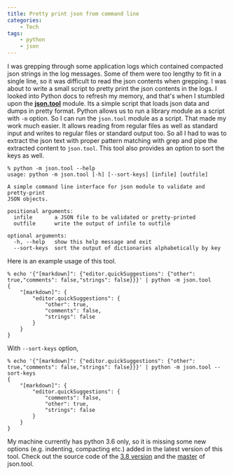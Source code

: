 ```yaml
---
title: Pretty print json from command line
categories:
    - Tech
tags: 
    - python
    - json
---
```


I was grepping through some application logs which contained compacted json strings in the log messages. Some of them were too lengthy to fit in a single line, so it was difficult to read the json contents when grepping. I was about to write a small script to pretty print the json contents in the logs. I looked into Python docs to refresh my memory, and that's when I stumbled upon the [**json.tool**](https://github.com/python/cpython/blob/3.6/Lib/json/tool.py) module. Its a simple script that loads json data and dumps in pretty format. Python allows us to run a library module as a script with `-m` option. So I can run the `json.tool` module as a script. That made my work much easier. It allows reading from regular files as well as standard input and writes to regular files or standard output too. So all I had to was to extract the json text with proper pattern matching with grep and pipe the extracted content to `json.tool`. This tool also provides an option to sort the keys as well.

```text
% python -m json.tool --help
usage: python -m json.tool [-h] [--sort-keys] [infile] [outfile]

A simple command line interface for json module to validate and pretty-print
JSON objects.

positional arguments:
  infile       a JSON file to be validated or pretty-printed
  outfile      write the output of infile to outfile

optional arguments:
  -h, --help   show this help message and exit
  --sort-keys  sort the output of dictionaries alphabetically by key
```

Here is an example usage of this tool.

```text
% echo '{"[markdown]": {"editor.quickSuggestions": {"other": true,"comments": false,"strings": false}}}' | python -m json.tool
{
    "[markdown]": {
        "editor.quickSuggestions": {
            "other": true,
            "comments": false,
            "strings": false
        }
    }
}
```

With `--sort-keys` option,

```text
% echo '{"[markdown]": {"editor.quickSuggestions": {"other": true,"comments": false,"strings": false}}}' | python -m json.tool --sort-keys
{
    "[markdown]": {
        "editor.quickSuggestions": {
            "comments": false,
            "other": true,
            "strings": false
        }
    }
}
```

My machine currently has python 3.6 only, so it is missing some new options (e.g. indenting, compacting etc.) added in the latest version of this tool. Check out the source code of the [3.8 version](https://github.com/python/cpython/blob/3.8/Lib/json/tool.py) and the [master](https://github.com/python/cpython/blob/master/Lib/json/tool.py) of json.tool.

